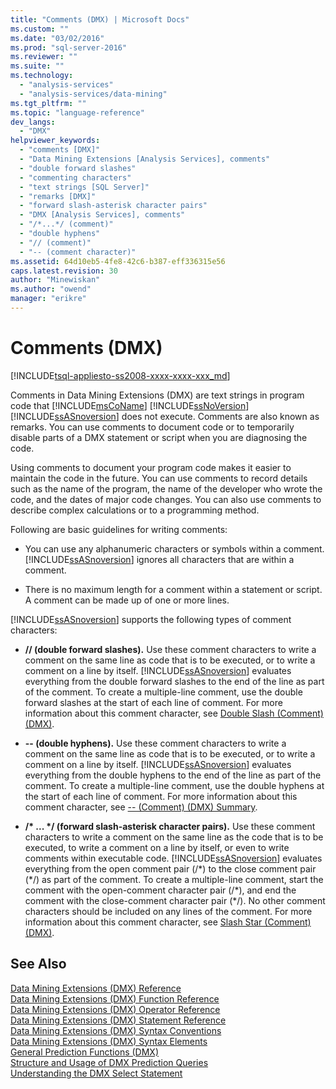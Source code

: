 ```yaml
---
title: "Comments (DMX) | Microsoft Docs"
ms.custom: ""
ms.date: "03/02/2016"
ms.prod: "sql-server-2016"
ms.reviewer: ""
ms.suite: ""
ms.technology: 
  - "analysis-services"
  - "analysis-services/data-mining"
ms.tgt_pltfrm: ""
ms.topic: "language-reference"
dev_langs: 
  - "DMX"
helpviewer_keywords: 
  - "comments [DMX]"
  - "Data Mining Extensions [Analysis Services], comments"
  - "double forward slashes"
  - "commenting characters"
  - "text strings [SQL Server]"
  - "remarks [DMX]"
  - "forward slash-asterisk character pairs"
  - "DMX [Analysis Services], comments"
  - "/*...*/ (comment)"
  - "double hyphens"
  - "// (comment)"
  - "-- (comment character)"
ms.assetid: 64d10eb5-4fe8-42c6-b387-eff336315e56
caps.latest.revision: 30
author: "Minewiskan"
ms.author: "owend"
manager: "erikre"
---
```

# Comments (DMX)
[!INCLUDE[tsql-appliesto-ss2008-xxxx-xxxx-xxx_md](../includes/tsql-appliesto-ss2008-xxxx-xxxx-xxx-md.md)]

  Comments in Data Mining Extensions (DMX) are text strings in program code that [!INCLUDE[msCoName](../includes/msconame-md.md)] [!INCLUDE[ssNoVersion](../includes/ssnoversion-md.md)] [!INCLUDE[ssASnoversion](../includes/ssasnoversion-md.md)] does not execute. Comments are also known as remarks. You can use comments to document code or to temporarily disable parts of a DMX statement or script when you are diagnosing the code.  
  
 Using comments to document your program code makes it easier to maintain the code in the future. You can use comments to record details such as the name of the program, the name of the developer who wrote the code, and the dates of major code changes. You can also use comments to describe complex calculations or to a programming method.  
  
 Following are basic guidelines for writing comments:  
  
-   You can use any alphanumeric characters or symbols within a comment. [!INCLUDE[ssASnoversion](../includes/ssasnoversion-md.md)] ignores all characters that are within a comment.  
  
-   There is no maximum length for a comment within a statement or script. A comment can be made up of one or more lines.  
  
 [!INCLUDE[ssASnoversion](../includes/ssasnoversion-md.md)] supports the following types of comment characters:  
  
-   **// (double forward slashes).** Use these comment characters to write a comment on the same line as code that is to be executed, or to write a comment on a line by itself. [!INCLUDE[ssASnoversion](../includes/ssasnoversion-md.md)] evaluates everything from the double forward slashes to the end of the line as part of the comment. To create a multiple-line comment, use the double forward slashes at the start of each line of comment. For more information about this comment character, see [Double Slash &#40;Comment&#41; &#40;DMX&#41;](../dmx/double-slash-comment-dmx.md).  
  
-   **-- (double hyphens).** Use these comment characters to write a comment on the same line as code that is to be executed, or to write a comment on a line by itself. [!INCLUDE[ssASnoversion](../includes/ssasnoversion-md.md)] evaluates everything from the double hyphens to the end of the line as part of the comment. To create a multiple-line comment, use the double hyphens at the start of each line of comment. For more information about this comment character, see [-- &#40;Comment&#41; &#40;DMX&#41; Summary](../dmx/comment-dmx-summary.md).  
  
-   **/\* ... \*/ (forward slash-asterisk character pairs).** Use these comment characters to write a comment on the same line as the code that is to be executed, to write a comment on a line by itself, or even to write comments within executable code. [!INCLUDE[ssASnoversion](../includes/ssasnoversion-md.md)] evaluates everything from the open comment pair (/*) to the close comment pair (\*/) as part of the comment. To create a multiple-line comment, start the comment with the open-comment character pair (/\*), and end the comment with the close-comment character pair (\*/). No other comment characters should be included on any lines of the comment. For more information about this comment character, see [Slash Star &#40;Comment&#41; &#40;DMX&#41;](../dmx/slash-star-comment-dmx.md).  
  
## See Also  
 [Data Mining Extensions &#40;DMX&#41; Reference](../dmx/data-mining-extensions-dmx-reference.md)   
 [Data Mining Extensions &#40;DMX&#41; Function Reference](../dmx/data-mining-extensions-dmx-function-reference.md)   
 [Data Mining Extensions &#40;DMX&#41; Operator Reference](../dmx/data-mining-extensions-dmx-operator-reference.md)   
 [Data Mining Extensions &#40;DMX&#41; Statement Reference](../dmx/data-mining-extensions-dmx-statements.md)   
 [Data Mining Extensions &#40;DMX&#41; Syntax Conventions](../dmx/data-mining-extensions-dmx-syntax-conventions.md)   
 [Data Mining Extensions &#40;DMX&#41; Syntax Elements](../dmx/data-mining-extensions-dmx-syntax-elements.md)   
 [General Prediction Functions &#40;DMX&#41;](../dmx/general-prediction-functions-dmx.md)   
 [Structure and Usage of DMX Prediction Queries](../dmx/structure-and-usage-of-dmx-prediction-queries.md)   
 [Understanding the DMX Select Statement](../dmx/understanding-the-dmx-select-statement.md)  
  
  
